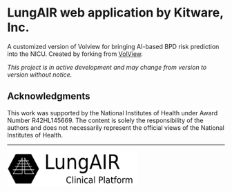 # LungAIR web application by Kitware, Inc.

A customized version of Volview for bringing AI-based BPD risk prediction into the NICU.
Created by forking from [VolView](https://github.com/kitware/volview).

_This project is in active development and may change from version to version without notice._

## Acknowledgments

This work was supported by the National Institutes of Health under Award Number R42HL145669. The content is solely the responsibility of the authors and does not necessarily represent the official views of the National Institutes of Health.

---

<img src="../lungair/resources/logo.png" width=300 />
